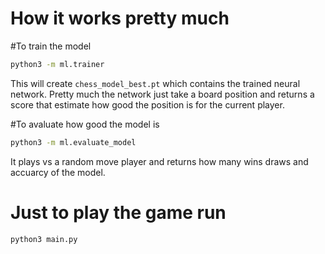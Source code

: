 # How it works pretty much

#To train the model  
```bash
python3 -m ml.trainer
```
This will create `chess_model_best.pt` which contains the trained neural network. Pretty much the network just take a board position and returns a score that estimate how good the position is for the current player.

#To avaluate how good the model is
```bash
python3 -m ml.evaluate_model
```
It plays vs a random move player and returns how many wins draws and accuarcy of the model.

# Just to play the game run 
```bash
python3 main.py 
```
